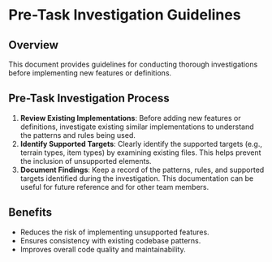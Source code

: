 # Pre-Task Investigation Guidelines

## Overview

This document provides guidelines for conducting thorough investigations before implementing new features or definitions.

## Pre-Task Investigation Process

1. **Review Existing Implementations**: Before adding new features or definitions, investigate existing similar implementations to understand the patterns and rules being used.
2. **Identify Supported Targets**: Clearly identify the supported targets (e.g., terrain types, item types) by examining existing files. This helps prevent the inclusion of unsupported elements.
3. **Document Findings**: Keep a record of the patterns, rules, and supported targets identified during the investigation. This documentation can be useful for future reference and for other team members.

## Benefits

- Reduces the risk of implementing unsupported features.
- Ensures consistency with existing codebase patterns.
- Improves overall code quality and maintainability.